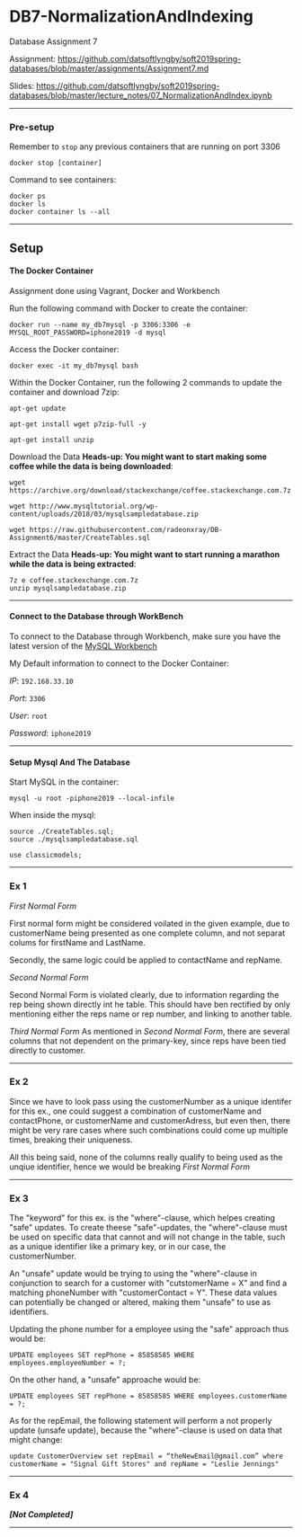 # DB7-NormalizationAndIndexing
Database Assignment 7

Assignment: https://github.com/datsoftlyngby/soft2019spring-databases/blob/master/assignments/Assignment7.md

Slides: https://github.com/datsoftlyngby/soft2019spring-databases/blob/master/lecture_notes/07_NormalizationAndIndex.ipynb

------ 

### Pre-setup
Remember to `stop` any previous containers that are running on port 3306 

`docker stop [container]`

Command to see containers:

```
docker ps
docker ls
docker container ls --all
```

------
## Setup

#### The Docker Container
Assignment done using Vagrant, Docker and Workbench

Run the following command with Docker to create the container:

`docker run --name my_db7mysql -p 3306:3306 -e MYSQL_ROOT_PASSWORD=iphone2019 -d mysql`


Access the Docker container:

`docker exec -it my_db7mysql bash`


Within the Docker Container, run the following 2 commands to update the container and download 7zip:

```shell
apt-get update

apt-get install wget p7zip-full -y

apt-get install unzip
```


Download the Data **Heads-up: You might want to start making some coffee while the data is being downloaded**:

```
wget https://archive.org/download/stackexchange/coffee.stackexchange.com.7z

wget http://www.mysqltutorial.org/wp-content/uploads/2018/03/mysqlsampledatabase.zip

wget https://raw.githubusercontent.com/radeonxray/DB-Assignment6/master/CreateTables.sql
```


Extract the Data **Heads-up: You might want to start running a marathon while the data is being extracted**:

```
7z e coffee.stackexchange.com.7z 
unzip mysqlsampledatabase.zip
```

-----

#### Connect to the Database through WorkBench

To connect to the Database through Workbench, make sure you have the latest version of the [MySQL Workbench](https://dev.mysql.com/downloads/workbench/)

My Default information to connect to the Docker Container:

*IP*: `192.168.33.10`

*Port*: `3306`

*User*: `root`

*Password*: `iphone2019`

-----

#### Setup Mysql And The Database 

Start MySQL in the container:

`mysql -u root -piphone2019 --local-infile`

When inside the mysql:

```
source ./CreateTables.sql;
source ./mysqlsampledatabase.sql

use classicmodels;
```




-----

### Ex 1

*First Normal Form*

First normal form might be considered voilated in the given example, due to customerName being presented as one complete column, and not separat colums for firstName and LastName.

Secondly, the same logic could be applied to contactName and repName.

*Second Normal Form*

Second Normal Form is violated clearly, due to information regarding the rep being shown directly int he table. This should have ben rectified by only mentioning either the reps name or rep number, and linking to another table.


*Third Normal Form*
As mentioned in *Second Normal Form*, there are several columns that not dependent on the primary-key, since reps have been tied directly to customer.


-----

### Ex 2

Since we have to look pass using the customerNumber as a unique identifer for this ex., one could suggest a combination of customerName and contactPhone, or customerName and customerAdress, but even then, there might be very rare cases where such combinations could come up multiple times, breaking their uniqueness.

All this being said, none of the columns really qualify to being used as the unqiue identifier, hence we would be breaking *First Normal Form*

-----

### Ex 3

The "keyword" for this ex. is the "where"-clause, which helpes creating "safe" updates. To create theese "safe"-updates, the "where"-clause must be used on specific data that cannot and will not change in the table, such as a unique identifier like a primary key, or in our case, the customerNumber.

An "unsafe" update would be trying to using the "where"-clause in conjunction to search for a customer with "cutstomerName = X" and find a matching phoneNumber with "customerContact = Y". These data values can potentially be changed or altered, making them "unsafe" to use as identifiers.

Updating the phone number for a employee using the "safe" approach thus would be:

```mysql 
UPDATE employees SET repPhone = 85858585 WHERE employees.employeeNumber = ?;
```

On the other hand, a "unsafe" approache would be:

```mysql
UPDATE employees SET repPhone = 85858585 WHERE employees.customerName = ?;
```

As for the repEmail, the following statement will perform a not properly update (unsafe update), because the "where"-clause is used on data that might change:

```mysql
update CustomerOverview set repEmail = “theNewEmail@gmail.com” where customerName = "Signal Gift Stores" and repName = "Leslie Jennings"
```

-----

### Ex 4

***[Not Completed]***

-----

